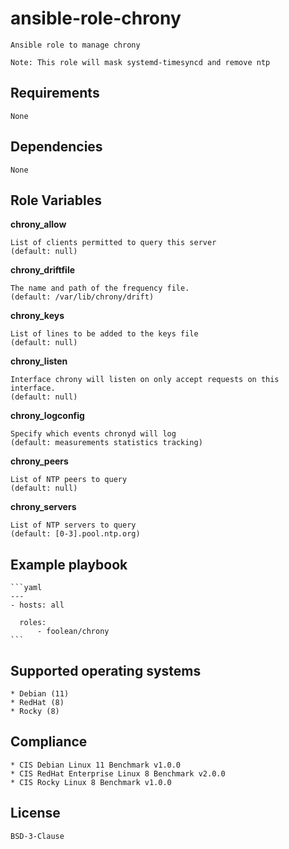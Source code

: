 # ansible-role-chrony

    Ansible role to manage chrony

    Note: This role will mask systemd-timesyncd and remove ntp

## Requirements

    None


## Dependencies

    None


## Role Variables


**chrony_allow**

    List of clients permitted to query this server
    (default: null)

**chrony_driftfile**

    The name and path of the frequency file.
    (default: /var/lib/chrony/drift)

**chrony_keys**

    List of lines to be added to the keys file
    (default: null)

**chrony_listen**

    Interface chrony will listen on only accept requests on this interface.
    (default: null)

**chrony_logconfig**

    Specify which events chronyd will log
    (default: measurements statistics tracking)

**chrony_peers**

    List of NTP peers to query
    (default: null)

**chrony_servers**

    List of NTP servers to query
    (default: [0-3].pool.ntp.org)


## Example playbook

    ```yaml
    ---
    - hosts: all

      roles:
          - foolean/chrony
    ```


## Supported operating systems

    * Debian (11)
    * RedHat (8)
    * Rocky (8)


## Compliance

    * CIS Debian Linux 11 Benchmark v1.0.0
    * CIS RedHat Enterprise Linux 8 Benchmark v2.0.0
    * CIS Rocky Linux 8 Benchmark v1.0.0


## License

    BSD-3-Clause
